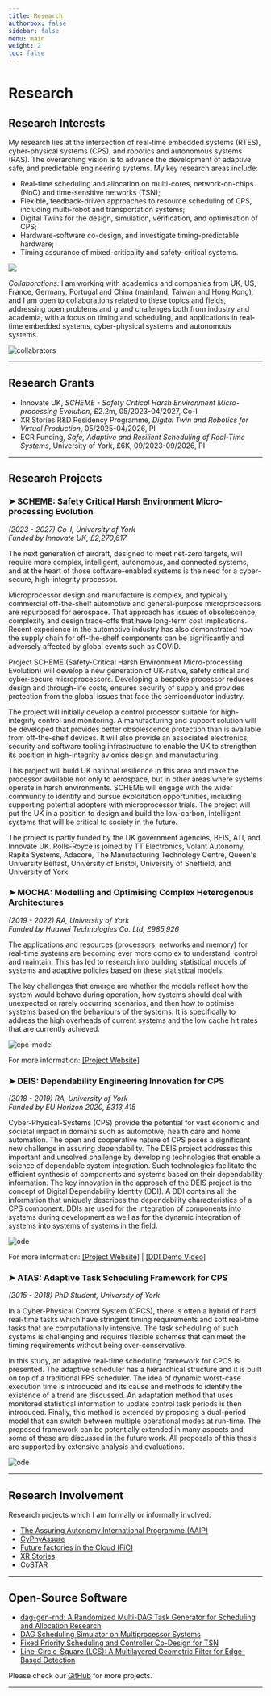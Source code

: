 ```yaml
---
title: Research
authorbox: false
sidebar: false
menu: main
weight: 2
toc: false
---
```


# Research
## Research Interests

My research lies at the intersection of real-time embedded systems (RTES), cyber-physical systems (CPS), and robotics and autonomous systems (RAS). The overarching vision is to advance the development of adaptive, safe, and predictable engineering systems. My key research areas include:

- Real-time scheduling and allocation on multi-cores, network-on-chips (NoC) and time-sensitive networks (TSN);
- Flexible, feedback-driven approaches to resource scheduling of CPS, including multi-robot and transportation systems;
- Digital Twins for the design, simulation, verification, and optimisation of CPS;
- Hardware-software co-design, and investigate timing-predictable hardware;
- Timing assurance of mixed-criticality and safety-critical systems.

![](/img/wordcloud.png)

*Collaborations:* I am working with academics and companies from UK, US, France, Germany, Portugal and China (mainland, Taiwan and Hong Kong), and I am open to collaborations related to these topics and fields, addressing open problems and grand challenges both from industry and academia, with a focus on timing and scheduling, and applications in real-time embedded systems, cyber-physical systems and autonomous systems.

![collabrators](/img/collabrators.png)

---

## Research Grants
- Innovate UK, *SCHEME - Safety Critical Harsh Environment Micro-processing Evolution*, £2.2m, 05/2023-04/2027, Co-I
- XR Stories R&D Residency Programme, *Digital Twin and Robotics for Virtual Production*, 05/2025-04/2026, PI
- ECR Funding, *Safe, Adaptive and Resilient Scheduling of Real-Time Systems*, University of York, £6K, 09/2023-09/2026, PI

---

## Research Projects
### ➤ SCHEME: Safety Critical Harsh Environment Micro-processing Evolution
*(2023 - 2027) Co-I, University of York*  
*Funded by Innovate UK, £2,270,617*

The next generation of aircraft, designed to meet net-zero targets, will require more complex, intelligent, autonomous, and connected systems, and at the heart of those software-enabled systems is the need for a cyber-secure, high-integrity processor.

Microprocessor design and manufacture is complex, and typically commercial off-the-shelf automotive and general-purpose microprocessors are repurposed for aerospace. That approach has issues of obsolescence, complexity and design trade-offs that have long-term cost implications. Recent experience in the automotive industry has also demonstrated how the supply chain for off-the-shelf components can be significantly and adversely affected by global events such as COVID.

Project SCHEME (Safety-Critical Harsh Environment Micro-processing Evolution) will develop a new generation of UK-native, safety critical and cyber-secure microprocessors. Developing a bespoke processor reduces design and through-life costs, ensures security of supply and provides protection from the global issues that face the semiconductor industry.

The project will initially develop a control processor suitable for high-integrity control and monitoring. A manufacturing and support solution will be developed that provides better obsolescence protection than is available from off-the-shelf devices. It will also provide an associated electronics, security and software tooling infrastructure to enable the UK to strengthen its position in high-integrity avionics design and manufacturing.

This project will build UK national resilience in this area and make the processor available not only to aerospace, but in other areas where systems operate in harsh environments. SCHEME will engage with the wider community to identify and pursue exploitation opportunities, including supporting potential adopters with microprocessor trials. The project will put the UK in a position to design and build the low-carbon, intelligent systems that will be critical to society in the future.

The project is partly funded by the UK government agencies, BEIS, ATI, and Innovate UK. Rolls-Royce is joined by TT Electronics, Volant Autonomy, Rapita Systems, Adacore, The Manufacturing Technology Centre, Queen's University Belfast, University of Bristol, University of Sheffield, and University of York.



### ➤ MOCHA: Modelling and Optimising Complex Heterogenous Architectures

*(2019 - 2022) RA, University of York*  
*Funded by Huawei Technologies Co. Ltd, £985,926*

The applications and resources (processors, networks and memory) for real-time systems are becoming ever more complex to understand, control and maintain. This has led to research into building statistical models of systems and adaptive policies based on these statistical models.

The key challenges that emerge are whether the models reflect how the system would behave during operation, how systems should deal with unexpected or rarely occurring scenarios, and then how to optimise systems based on the behaviours of the systems. It is specifically to address the high overheads of current systems and the low cache hit rates that are currently achieved.

![cpc-model](/img/cpc-model.png)

For more information: [\[Project Website\]](https://www.cs.york.ac.uk/rts/mocha/)



### ➤ DEIS: Dependability Engineering Innovation for CPS

*(2018 - 2019) RA, University of York*  
*Funded by EU Horizon 2020, £313,415*

Cyber-Physical-Systems (CPS) provide the potential for vast economic and societal impact in domains such as automotive, health care and home automation. The open and cooperative nature of CPS poses a significant new challenge in assuring dependability. The DEIS project addresses this important and unsolved challenge by developing technologies that enable a science of dependable system integration. Such technologies facilitate the efficient synthesis of components and systems based on their dependability information. The key innovation in the approach of the DEIS project is the concept of Digital Dependability Identity (DDI). A DDI contains all the information that uniquely describes the dependability characteristics of a CPS component. DDIs are used for the integration of components into systems during development as well as for the dynamic integration of systems into systems of systems in the field.

![ode](/img/ode.png)

For more information: [\[Project Website\]](http://www.deis-project.eu/) | [\[DDI Demo Video\]](https://www.youtube.com/watch?v=dlcUkhwhinw&ab_channel=DEISProject-EU)



### ➤ ATAS: Adaptive Task Scheduling Framework for CPS

*(2015 - 2018) PhD Student, University of York*

In a Cyber-Physical Control System (CPCS), there is often a hybrid of hard real-time tasks which have stringent timing requirements and soft real-time tasks that are computationally intensive. The task scheduling of such systems is challenging and requires flexible schemes that can meet the timing requirements without being over-conservative.

In this study, an adaptive real-time scheduling framework for CPCS is presented. The adaptive scheduler has a hierarchical structure and it is built on top of a traditional FPS scheduler. The idea of dynamic worst-case execution time is introduced and its cause and methods to identify the existence of a trend are discussed. An adaptation method that uses monitored statistical information to update control task periods is then introduced. Finally, this method is extended by proposing a dual-period model that can switch between multiple operational modes at run-time. The proposed framework can be potentially extended in many aspects and some of these are discussed in the future work. All proposals of this thesis are supported by extensive analysis and evaluations.

![ode](/img/atas.png)



---

## Research Involvement
Research projects which I am formally or informally involved:
- [The Assuring Autonomy International Programme (AAIP)](https://www.york.ac.uk/assuring-autonomy/)
- [CyPhyAssure](https://www.cs.york.ac.uk/circus/CyPhyAssure/)
- [Future factories in the Cloud (FiC)]((https://research.chalmers.se/en/project/7231))
- [XR Stories](https://xrstories.co.uk/)
- [CoSTAR](https://www.costarnetwork.co.uk/)



---

## Open-Source Software
- [dag-gen-rnd: A Randomized Multi-DAG Task Generator for Scheduling and Allocation Research](https://github.com/automaticdai/dag-gen-rnd)
- [DAG Scheduling Simulator on Multiprocessor Systems](https://github.com/automaticdai/research-dag-scheduling-analysis)
- [Fixed Priority Scheduling and Controller Co-Design for TSN](https://github.com/automaticdai/research-sched-tsn)
- [Line-Circle-Square (LCS): A Multilayered Geometric Filter for Edge-Based Detection](https://github.com/automaticdai/LCS-filter)

Please check our [GitHub](https://www.github.com/automaticdai) for more projects.

---

